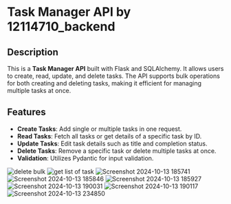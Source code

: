 # Task Manager API by 12114710_backend

## Description
This is a **Task Manager API** built with Flask and SQLAlchemy. It allows users to create, read, update, and delete tasks. The API supports bulk operations for both creating and deleting tasks, making it efficient for managing multiple tasks at once.

## Features
- **Create Tasks**: Add single or multiple tasks in one request.
- **Read Tasks**: Fetch all tasks or get details of a specific task by ID.
- **Update Tasks**: Edit task details such as title and completion status.
- **Delete Tasks**: Remove a specific task or delete multiple tasks at once.
- **Validation**: Utilizes Pydantic for input validation.


![delete bulk](https://github.com/user-attachments/assets/19164f7e-1430-499c-8613-ce7fbb6f7c36)
![get list of task](https://github.com/user-attachments/assets/43182d08-3ca4-4148-a502-694768f74991)
![Screenshot 2024-10-13 185741](https://github.com/user-attachments/assets/834e5a8a-e44c-4434-bad5-0d5d66c9d164)
![Screenshot 2024-10-13 185846](https://github.com/user-attachments/assets/4e1dbbc1-2217-4b1e-934a-ee1001fb4a46)
![Screenshot 2024-10-13 185927](https://github.com/user-attachments/assets/82fa1f61-252b-4814-b3c1-9bee84eb1554)
![Screenshot 2024-10-13 190031](https://github.com/user-attachments/assets/9f2c58f0-b8c7-474e-b66b-350771461705)
![Screenshot 2024-10-13 190117](https://github.com/user-attachments/assets/c9af7480-3b30-42de-87fa-dfc2a00b6259)
![Screenshot 2024-10-13 234850](https://github.com/user-attachments/assets/3d89ef9b-0720-47f0-8402-55b641845e89)

